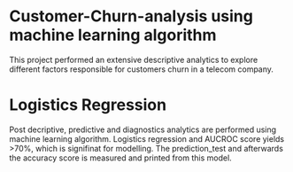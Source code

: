 # Customer-Churn-analysis using machine learning algorithm

This project performed an extensive descriptive analytics to explore different factors responsible for customers churn in a telecom company.

# Logistics Regression

Post decriptive, predictive and diagnostics analytics are performed using machine learning algorithm. Logistics regression and AUCROC score yields >70%, which is signifinat for modelling. The prediction_test and afterwards the accuracy score is measured and printed from this model.

